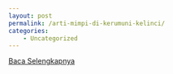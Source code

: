 ```yaml
---
layout: post
permalink: /arti-mimpi-di-kerumuni-kelinci/
categories:
    - Uncategorized
---
```


[Baca Selengkapnya](/07)